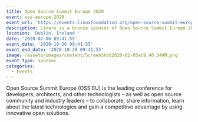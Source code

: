 ```yaml
---
title: Open Source Summit Europe 2020
event: oss-europe-2020
event_url: 'https://events.linuxfoundation.org/open-source-summit-europe/'
description: Linaro is a bronze sponsor of Open Source Summit Europe 2020
location: 'Dublin, Ireland '
date: '2020-02-06 09:41:55'
event_date: '2020-10-26 09:41:55'
event_end_date: '2020-10-28 09:41:55'
image: /assets/images/content/ScreenShot2020-02-05at9.40.54AM.png
event_type: sponsor
categories:
  - Events
---
```

Open Source Summit Europe (OSS EU) is the leading conference for developers, architects, and other technologists – as well as open source community and industry leaders – to collaborate, share information, learn about the latest technologies and gain a competitive advantage by using innovative open solutions.
